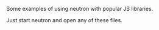 Some examples of using neutron with popular JS libraries.

Just start neutron and open any of these files.
